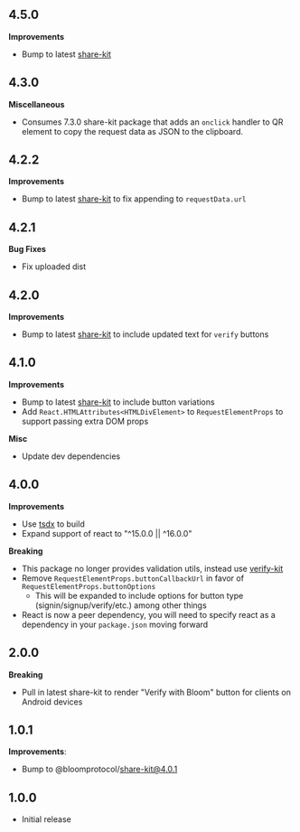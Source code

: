 ## 4.5.0

**Improvements**

- Bump to latest [share-kit](https://github.com/hellobloom/attestations-es/tree/master/packages/share-kit)

## 4.3.0

**Miscellaneous**

- Consumes 7.3.0 share-kit package that adds an `onclick` handler to QR element to copy the request data as JSON to the clipboard.

## 4.2.2

**Improvements**

- Bump to latest [share-kit](https://github.com/hellobloom/attestations-es/tree/master/packages/share-kit) to fix appending to `requestData.url`

## 4.2.1

**Bug Fixes**

- Fix uploaded dist

## 4.2.0

**Improvements**

- Bump to latest [share-kit](https://github.com/hellobloom/attestations-es/tree/master/packages/share-kit) to include updated text for `verify` buttons

## 4.1.0

**Improvements**

- Bump to latest [share-kit](https://github.com/hellobloom/attestations-es/tree/master/packages/share-kit) to include button variations
- Add `React.HTMLAttributes<HTMLDivElement>` to `RequestElementProps` to support passing extra DOM props

**Misc**

- Update dev dependencies

## 4.0.0

**Improvements**

- Use [tsdx](https://github.com/palmerhq/tsdx) to build
- Expand support of react to "^15.0.0 || ^16.0.0"

**Breaking**

- This package no longer provides validation utils, instead use [verify-kit](https://github.com/hellobloom/verify-kit)
- Remove `RequestElementProps.buttonCallbackUrl` in favor of `RequestElementProps.buttonOptions`
  - This will be expanded to include options for button type (signin/signup/verify/etc.) among other things
- React is now a peer dependency, you will need to specify react as a dependency in your `package.json` moving forward

## 2.0.0

**Breaking**

- Pull in latest share-kit to render "Verify with Bloom" button for clients on Android devices

## 1.0.1

**Improvements**:

- Bump to @bloomprotocol/share-kit@4.0.1

## 1.0.0

- Initial release
